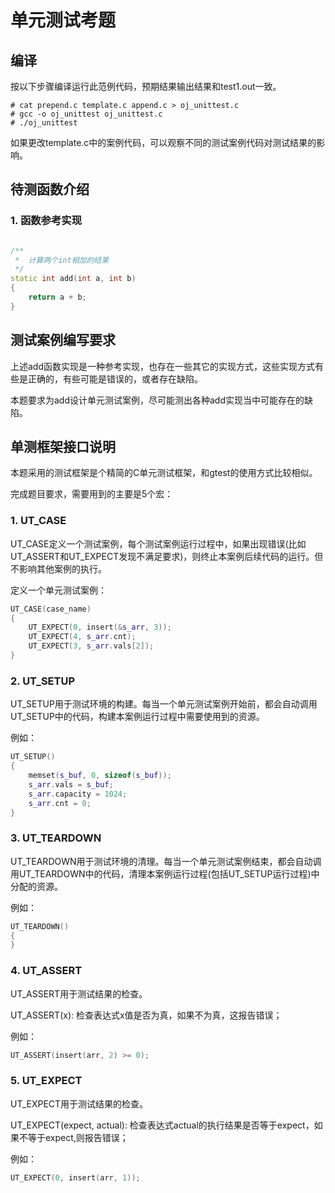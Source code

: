 # 单元测试考题

## 编译

按以下步骤编译运行此范例代码，预期结果输出结果和test1.out一致。

```
# cat prepend.c template.c append.c > oj_unittest.c
# gcc -o oj_unittest oj_unittest.c
# ./oj_unittest
```

如果更改template.c中的案例代码，可以观察不同的测试案例代码对测试结果的影响。

## 待测函数介绍

### 1. 函数参考实现
```cpp

/**
 *  计算两个int相加的结果
 */
static int add(int a, int b)
{
    return a + b;
}

```

## 测试案例编写要求

上述add函数实现是一种参考实现，也存在一些其它的实现方式，这些实现方式有些是正确的，有些可能是错误的，或者存在缺陷。

本题要求为add设计单元测试案例，尽可能测出各种add实现当中可能存在的缺陷。

## 单测框架接口说明

本题采用的测试框架是个精简的C单元测试框架，和gtest的使用方式比较相似。

完成题目要求，需要用到的主要是5个宏：

### 1. UT_CASE

UT_CASE定义一个测试案例，每个测试案例运行过程中，如果出现错误(比如UT_ASSERT和UT_EXPECT发现不满足要求)，则终止本案例后续代码的运行。但不影响其他案例的执行。

定义一个单元测试案例：

```cpp
UT_CASE(case_name)
{
    UT_EXPECT(0, insert(&s_arr, 3));
    UT_EXPECT(4, s_arr.cnt);
    UT_EXPECT(3, s_arr.vals[2]);
}
```

### 2. UT_SETUP

UT_SETUP用于测试环境的构建。每当一个单元测试案例开始前，都会自动调用UT_SETUP中的代码，构建本案例运行过程中需要使用到的资源。

例如：

```cpp
UT_SETUP()
{
    memset(s_buf, 0, sizeof(s_buf));
    s_arr.vals = s_buf;
    s_arr.capacity = 1024;
    s_arr.cnt = 0;
}

```
### 3. UT_TEARDOWN

UT_TEARDOWN用于测试环境的清理。每当一个单元测试案例结束，都会自动调用UT_TEARDOWN中的代码，清理本案例运行过程(包括UT_SETUP运行过程)中分配的资源。

例如：

```cpp
UT_TEARDOWN()
{
}
```

### 4. UT_ASSERT

UT_ASSERT用于测试结果的检查。

UT_ASSERT(x): 检查表达式x值是否为真，如果不为真，这报告错误；

例如：

```cpp
UT_ASSERT(insert(arr, 2) >= 0);
```

### 5. UT_EXPECT

UT_EXPECT用于测试结果的检查。

UT_EXPECT(expect, actual): 检查表达式actual的执行结果是否等于expect，如果不等于expect,则报告错误；

例如：

```cpp
UT_EXPECT(0, insert(arr, 1));
```
